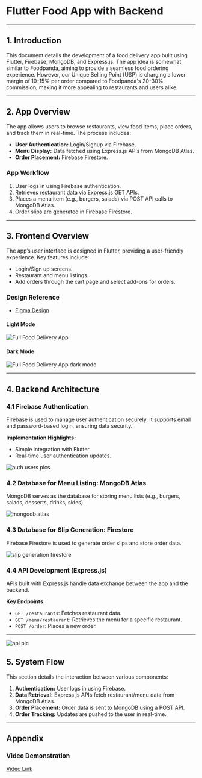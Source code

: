 # Flutter Food App with Backend

---

## 1. Introduction
This document details the development of a food delivery app built using Flutter, Firebase, MongoDB, and Express.js. The app idea is somewhat similar to Foodpanda, aiming to provide a seamless food ordering experience. However, our Unique Selling Point (USP) is charging a lower margin of 10-15% per order compared to Foodpanda's 20-30% commission, making it more appealing to restaurants and users alike.

---

## 2. App Overview
The app allows users to browse restaurants, view food items, place orders, and track them in real-time. The process includes:

- **User Authentication:** Login/Signup via Firebase.
- **Menu Display:** Data fetched using Express.js APIs from MongoDB Atlas.
- **Order Placement:** Firebase Firestore.

### App Workflow
1. User logs in using Firebase authentication.
2. Retrieves restaurant data via Express.js GET APIs.
3. Places a menu item (e.g., burgers, salads) via POST API calls to MongoDB Atlas.
4. Order slips are generated in Firebase Firestore.

---

## 3. Frontend Overview
The app’s user interface is designed in Flutter, providing a user-friendly experience. Key features include:

- Login/Sign up screens.
- Restaurant and menu listings.
- Add orders through the cart page and select add-ons for orders.

### Design Reference
- [Figma Design](https://www.figma.com/design/r1wqyfpO49fmUQijgzgEKx/Full-Food-Delivery-App?t=khXdIm4xdgyxOfLf-1)

#### Light Mode
![Full Food Delivery App](https://github.com/user-attachments/assets/560592da-c074-49c7-8db7-fac136137a11)


#### Dark Mode
![Full Food Delivery App dark mode](https://github.com/user-attachments/assets/94757e04-3bca-42ec-a2f0-14e850f8d4bf)


---

## 4. Backend Architecture

### 4.1 Firebase Authentication
Firebase is used to manage user authentication securely. It supports email and password-based login, ensuring data security.

**Implementation Highlights:**
- Simple integration with Flutter.
- Real-time user authentication updates.

![auth users pics](https://github.com/user-attachments/assets/c681a440-8ce2-44d7-aa38-0a641ca66e6b)


### 4.2 Database for Menu Listing: MongoDB Atlas
MongoDB serves as the database for storing menu lists (e.g., burgers, salads, desserts, drinks, sides).

![mongodb atlas ](https://github.com/user-attachments/assets/316c1251-f986-4c21-bab5-49921bc1a1cb)


### 4.3 Database for Slip Generation: Firestore
Firebase Firestore is used to generate order slips and store order data.

![slip generation firestore](https://github.com/user-attachments/assets/2a10cc6b-ad58-4c34-b5aa-b18c63a6be91)


### 4.4 API Development (Express.js)
APIs built with Express.js handle data exchange between the app and the backend.

**Key Endpoints:**
- `GET /restaurants`: Fetches restaurant data.
- `GET /menu/restaurant`: Retrieves the menu for a specific restaurant.
- `POST /order`: Places a new order.

---
![api pic](https://github.com/user-attachments/assets/2f94cef8-92db-4209-a405-b9d3b2d87506)

## 5. System Flow
This section details the interaction between various components:

1. **Authentication:** User logs in using Firebase.
2. **Data Retrieval:** Express.js APIs fetch restaurant/menu data from MongoDB Atlas.
3. **Order Placement:** Order data is sent to MongoDB using a POST API.
4. **Order Tracking:** Updates are pushed to the user in real-time.

---


## Appendix

### Video Demonstration
[Video Link](https://drive.google.com/file/d/133Of9olV4jR2Fj5fn5GI8b6MSDA9FnJz/view?usp=sharing)
